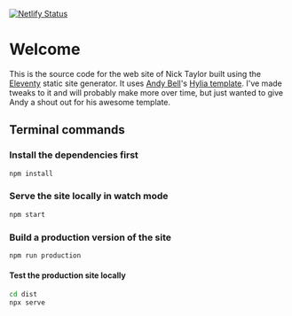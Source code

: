 [![Netlify Status](https://api.netlify.com/api/v1/badges/c2c08a6d-097d-49df-b32d-27fa3d7fc8f8/deploy-status)](https://app.netlify.com/sites/iamdeveloperdotcom/deploys)

# Welcome

This is the source code for the web site of Nick Taylor built using the [Eleventy](https://www.11ty.dev/) static site generator. It uses [Andy Bell](https://piccalil.li/)'s [Hylia template](https://github.com/hankchizljaw/hylia). I've made tweaks to it and will probably make more over time, but just wanted to give Andy a shout out for his awesome template.

## Terminal commands

### Install the dependencies first

```bash
npm install
```

### Serve the site locally in watch mode

```bash
npm start
```

### Build a production version of the site

```bash
npm run production
```

#### Test the production site locally

```bash
cd dist
npx serve
```
